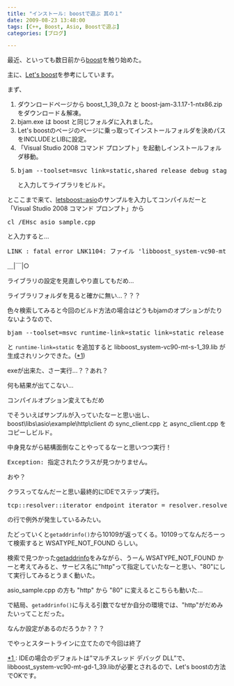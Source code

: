 ```yaml
---
title: "インストール: boostで遊ぶ 其の１"
date: 2009-08-23 13:48:00
tags: [C++, Boost, Asio, Boostで遊ぶ]
categories: [ブログ]

---
```


最近、といっても数日前から[boost][1]を触り始めた。

 [1]: http://www.boost.org/

主に、[Let's boost][2]を参考にしています。

 [2]: http://www.kmonos.net/alang/boost/

まず、

  1. ダウンロードページから boost\_1\_39_0.7z と boost-jam-3.1.17-1-ntx86.zip をダウンロード＆解凍。
  2. bjam.exe は boost と同じフォルダに入れました。
  3. Let's boostのページのページに乗っ取ってインストールフォルダを決めパスをINCLUDEとLIBに設定。
  4. 「Visual Studio 2008 コマンド プロンプト」を起動しインストールフォルダ移動。
  5. <pre>bjam --toolset=msvc link=static,shared release debug stage</pre>と入力してライブラリをビルド。

とここまで来て、[letsboost::asio][3]のサンプルを入力してコンパイルだーと「Visual Studio 2008 コマンド プロンプト」から  


<pre>cl /EHsc asio_sample.cpp
</pre>

  
と入力すると...

 [3]: http://www.kmonos.net/alang/boost/classes/asio.html

<pre>LINK : fatal error LNK1104: ファイル 'libboost_system-vc90-mt-s-1_39.lib' を開くことができません
</pre>

＿|￣|○



  


ライブラリの設定を見直しやり直してもだめ...

ライブラリフォルダを見ると確かに無い...？？？

色々検索してみると今回のビルド方法の場合はどうもbjamのオプションがたりないようなので、

<pre>bjam --toolset=msvc runtime-link=static link=static release debug stage
</pre>

と `runtime-link=static` を追加すると libboost\_system-vc90-mt-s-1\_39.lib が生成されリンクできた。(<a href="#f1" name ="b1" title="IDEの場合のデフォルトは”マルチスレッド デバッグ DLL”で、libboost_system-vc90-mt-gd-1_39.libが必要とされるので、Let's boostの方法でOKです。">*1</a>) 



  


exeが出来た、さー実行...？？あれ？

何も結果が出てこない...

コンパイルオプション変えてもだめ

でそういえばサンプルが入っていたなーと思い出し、boost\libs\asio\example\http\client の sync\_client.cpp と async\_client.cpp をコピーしビルド。

中身見ながら結構面倒なことやってるなーと思いつつ実行！

<pre>Exception: 指定されたクラスが見つかりません。
</pre>

おや？

クラスってなんだーと思い最終的にIDEでステップ実行。

<pre>tcp::resolver::iterator endpoint_iterator = resolver.resolve(query);
</pre>

の行で例外が発生しているみたい。

たどっていくと`getaddrinfo()`から10109が返ってくる。10109ってなんだろーって検索すると WSATYPE\_NOT\_FOUND らしい。

検索で見つかった[getaddrinfo][4]をみながら、うーん WSATYPE\_NOT\_FOUND かーと考えてみると、サービス名に"http"って指定していたなーと思い、"80"にして実行してみるとうまく動いた。

 [4]: http://yanchde.gozaru.jp/winsock2/getaddrinfo.html

asio_sample.cpp の方も "http" から "80" に変えるとこちらも動いた...



  


で結局、`getaddrinfo()`に与える引数でなぜか自分の環境では、"http"がだめみたいってことだった。

なんか設定があるのだろうか？？？

でやっとスタートラインに立てたので今回は終了







  


<a href="#b1" name="f1">*1
</a>: IDEの場合のデフォルトは”マルチスレッド デバッグ DLL”で、libboost\_system-vc90-mt-gd-1\_39.libが必要とされるので、Let's boostの方法でOKです。
